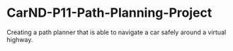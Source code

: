 # CarND-P11-Path-Planning-Project
Creating a path planner that is able to navigate a car safely around a virtual highway.
